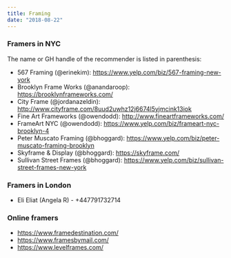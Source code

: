 ```yaml
---
title: Framing
date: "2018-08-22"
---
```


### Framers in NYC
The name or GH handle of the recommender is listed in parenthesis:

- 567 Framing (@erinekim): https://www.yelp.com/biz/567-framing-new-york
- Brooklyn Frame Works (@anandaroop): https://brooklynframeworks.com/
- City Frame (@jordanazeldin): http://www.cityframe.com/8uud2uwhz12j6674l5yjmcink13iok
- Fine Art Frameworks (@owendodd): http://www.fineartframeworks.com/
- FrameArt NYC (@owendodd): https://www.yelp.com/biz/frameart-nyc-brooklyn-4
- Peter Muscato Framing (@bhoggard): https://www.yelp.com/biz/peter-muscato-framing-brooklyn
- Skyframe & Display (@bhoggard): https://skyframe.com/
- Sullivan Street Frames (@bhoggard): https://www.yelp.com/biz/sullivan-street-frames-new-york


### Framers in London
- Eli Eliat (Angela R) - +447791732714


### Online framers
- https://www.framedestination.com/
- https://www.framesbymail.com/
- https://www.levelframes.com/
